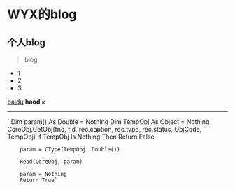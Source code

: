 # WYX的blog
## 个人blog
> blog
* 1
* 2
* 3

[baidu]()
**haod**
*k*

***

`  Dim param() As Double = Nothing
        Dim TempObj As Object = Nothing
        CoreObj.GetObj(fno, fid, rec.caption, rec.type, rec.status, ObjCode, TempObj)
        If TempObj Is Nothing Then Return False

        param = CType(TempObj, Double())

        Read(CoreObj, param)

        param = Nothing
        Return True`
